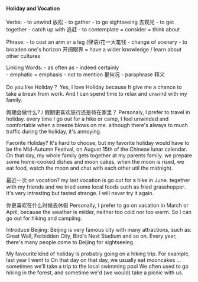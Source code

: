 #### Holiday and Vocation
Verbs:
    - to unwind   放松
    - to gather 
    - to go sightseeing  去观光
    - to get together
    - catch up with   追赶
    - to contemplate  = consider = think about

Phrase:
    - to cost an arm or a leg   (俚语)花一大笔钱
    - change of scenery
    - to broaden one's horizon  开阔眼界  = have a wider knowledge  /  learn about other cultures

Linking Words:
    - as often as
    - indeed   certainly    
        - emphatic = emphasis
    - not to mention   更何况
    - paraphrase  释义

Do you like Holiday？
    Yes, I love Holiday because It give me a chance to take a break from work.
    And I can spend time to relax and unwind with my family.

假期会做什么? / 假期更喜欢旅行还是待在家里？
    Personaly, I prefer to travel in holiday. 
    every time I go out for a hike or camp, I feel unwinded and comfortable when a breeze blows on me.
    although there's always to much traffic during the holiday, it's annoying.

Favorite Holiday?
    It's hard to choose, but my favorite holiday would have to be the Mid-Autumn Festival, on August 15th of the Chinese lunar calendar.
    On that day, my whole family gets together at my parents family.
    we prepare some home-cooked dishes and moon cakes, when the moon is rised, we eat food, watch the moon and chat with each other util the midnight.

最近一次 on vocation?
    my last vocation is go out for a hike in June. tegether with my friends and we tried some local foods such as fried grasshopper. It's very intresting but tasted strange. I will never try it again.

你更喜欢在什么时候去休假
    Personally, I prefer to go on vacation in March or April, 
    because the weather is milder, neither too cold nor too warm. So I can go out for hiking and campiing.

Introduce Beijing:
    Beijing is very famous city with many attractions, such as: Great Wall, Forbidden City, Bird's Nest Stadium and so on. 
    Every year, there's many people come to Beijing for sightseeing. 
    

My favourite kind of holiday is probably going on a hiking trip. For example, last year I went to
On that day
on that day, we usually eat mooncakes ...
sometimes we'll take a trip to the local swimming pool
We often used to go hiking in the forest, and sometime we'd (we would) take a picnic with us.